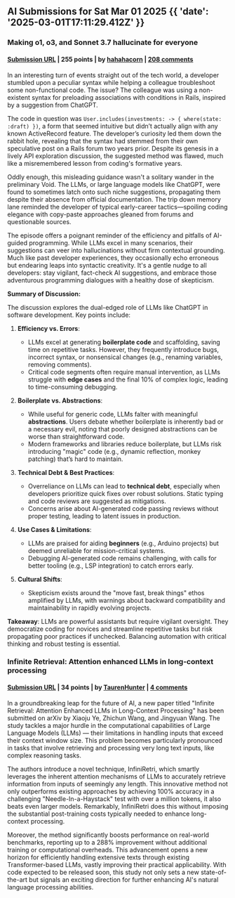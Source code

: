 ## AI Submissions for Sat Mar 01 2025 {{ 'date': '2025-03-01T17:11:29.412Z' }}

### Making o1, o3, and Sonnet 3.7 hallucinate for everyone

#### [Submission URL](https://bengarcia.dev/making-o1-o3-and-sonnet-3-7-hallucinate-for-everyone) | 255 points | by [hahahacorn](https://news.ycombinator.com/user?id=hahahacorn) | [208 comments](https://news.ycombinator.com/item?id=43222027)

In an interesting turn of events straight out of the tech world, a developer stumbled upon a peculiar syntax while helping a colleague troubleshoot some non-functional code. The issue? The colleague was using a non-existent syntax for preloading associations with conditions in Rails, inspired by a suggestion from ChatGPT.

The code in question was `User.includes(investments: -> { where(state: :draft) })`, a form that seemed intuitive but didn’t actually align with any known ActiveRecord feature. The developer’s curiosity led them down the rabbit hole, revealing that the syntax had stemmed from their own speculative post on a Rails forum two years prior. Despite its genesis in a lively API exploration discussion, the suggested method was flawed, much like a misremembered lesson from coding's formative years.

Oddly enough, this misleading guidance wasn't a solitary wander in the preliminary Void. The LLMs, or large language models like ChatGPT, were found to sometimes latch onto such niche suggestions, propagating them despite their absence from official documentation. The trip down memory lane reminded the developer of typical early-career tactics—spoiling coding elegance with copy-paste approaches gleaned from forums and questionable sources.

The episode offers a poignant reminder of the efficiency and pitfalls of AI-guided programming. While LLMs excel in many scenarios, their suggestions can veer into hallucinations without firm contextual grounding. Much like past developer experiences, they occasionally echo erroneous but endearing leaps into syntactic creativity. It's a gentle nudge to all developers: stay vigilant, fact-check AI suggestions, and embrace those adventurous programming dialogues with a healthy dose of skepticism.

**Summary of Discussion:**

The discussion explores the dual-edged role of LLMs like ChatGPT in software development. Key points include:

1. **Efficiency vs. Errors**:
   - LLMs excel at generating **boilerplate code** and scaffolding, saving time on repetitive tasks. However, they frequently introduce bugs, incorrect syntax, or nonsensical changes (e.g., renaming variables, removing comments).
   - Critical code segments often require manual intervention, as LLMs struggle with **edge cases** and the final 10% of complex logic, leading to time-consuming debugging.

2. **Boilerplate vs. Abstractions**:
   - While useful for generic code, LLMs falter with meaningful **abstractions**. Users debate whether boilerplate is inherently bad or a necessary evil, noting that poorly designed abstractions can be worse than straightforward code.
   - Modern frameworks and libraries reduce boilerplate, but LLMs risk introducing "magic" code (e.g., dynamic reflection, monkey patching) that’s hard to maintain.

3. **Technical Debt & Best Practices**:
   - Overreliance on LLMs can lead to **technical debt**, especially when developers prioritize quick fixes over robust solutions. Static typing and code reviews are suggested as mitigations.
   - Concerns arise about AI-generated code passing reviews without proper testing, leading to latent issues in production.

4. **Use Cases & Limitations**:
   - LLMs are praised for aiding **beginners** (e.g., Arduino projects) but deemed unreliable for mission-critical systems.
   - Debugging AI-generated code remains challenging, with calls for better tooling (e.g., LSP integration) to catch errors early.

5. **Cultural Shifts**:
   - Skepticism exists around the "move fast, break things" ethos amplified by LLMs, with warnings about backward compatibility and maintainability in rapidly evolving projects.

**Takeaway**: LLMs are powerful assistants but require vigilant oversight. They democratize coding for novices and streamline repetitive tasks but risk propagating poor practices if unchecked. Balancing automation with critical thinking and robust testing is essential.

### Infinite Retrieval: Attention enhanced LLMs in long-context processing

#### [Submission URL](https://arxiv.org/abs/2502.12962) | 34 points | by [TaurenHunter](https://news.ycombinator.com/user?id=TaurenHunter) | [4 comments](https://news.ycombinator.com/item?id=43222834)

In a groundbreaking leap for the future of AI, a new paper titled "Infinite Retrieval: Attention Enhanced LLMs in Long-Context Processing" has been submitted on arXiv by Xiaoju Ye, Zhichun Wang, and Jingyuan Wang. The study tackles a major hurdle in the computational capabilities of Large Language Models (LLMs) — their limitations in handling inputs that exceed their context window size. This problem becomes particularly pronounced in tasks that involve retrieving and processing very long text inputs, like complex reasoning tasks.

The authors introduce a novel technique, InfiniRetri, which smartly leverages the inherent attention mechanisms of LLMs to accurately retrieve information from inputs of seemingly any length. This innovative method not only outperforms existing approaches by achieving 100% accuracy in a challenging "Needle-In-a-Haystack" test with over a million tokens, it also beats even larger models. Remarkably, InfiniRetri does this without imposing the substantial post-training costs typically needed to enhance long-context processing.

Moreover, the method significantly boosts performance on real-world benchmarks, reporting up to a 288% improvement without additional training or computational overheads. This advancement opens a new horizon for efficiently handling extensive texts through existing Transformer-based LLMs, vastly improving their practical applicability. With code expected to be released soon, this study not only sets a new state-of-the-art but signals an exciting direction for further enhancing AI's natural language processing abilities.



